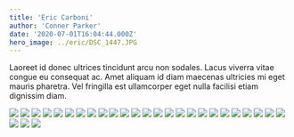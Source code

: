 ```yaml
---
title: 'Eric Carboni'
author: 'Conner Parker'
date: '2020-07-01T16:04:44.000Z'
hero_image: ../eric/DSC_1447.JPG
---
```


Laoreet id donec ultrices tincidunt arcu non sodales. Lacus viverra vitae congue eu consequat ac. Amet aliquam id diam maecenas ultricies mi eget mauris pharetra. Vel fringilla est ullamcorper eget nulla facilisi etiam dignissim diam. 

![](../eric/DSC_1162.JPG)
![](../eric/DSC_1163.JPG)
![](../eric/DSC_1165.JPG)
![](../eric/DSC_1166.JPG)
![](../eric/DSC_1173.JPG)
![](../eric/DSC_1181.JPG)
![](../eric/DSC_1190.JPG)
![](../eric/DSC_1193.JPG)
![](../eric/DSC_1210.JPG)
![](../eric/DSC_1216.JPG)
![](../eric/DSC_1230.JPG)
![](../eric/DSC_1232.JPG)
![](../eric/DSC_1234.JPG)
![](../eric/DSC_1262.JPG)
![](../eric/DSC_1294.JPG)
![](../eric/DSC_1297.JPG)
![](../eric/DSC_1303.JPG)
![](../eric/DSC_1304.JPG)
![](../eric/DSC_1307.JPG)
![](../eric/DSC_1308.JPG)
![](../eric/DSC_1314.JPG)
![](../eric/DSC_1359.JPG)
![](../eric/DSC_1360.JPG)
![](../eric/DSC_1361.JPG)
![](../eric/DSC_1366.JPG)
![](../eric/DSC_1367.JPG)
![](../eric/DSC_1446.JPG)
![](../eric/DSC_1447.JPG)

